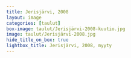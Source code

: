 ```yaml
---
title: Jerisjärvi, 2008
layout: image
categories: [taulut]
box-image: taulut/Jerisjärvi-2008-kuutio.jpg
image: taulut/Jerisjärvi-2008.jpg
hide_title_on_box: true
lightbox_title: Jerisjärvi, 2008, myyty
---
```

